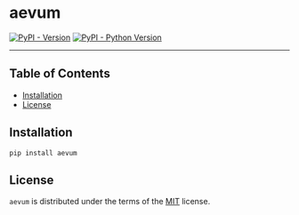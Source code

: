 # aevum

[![PyPI - Version](https://img.shields.io/pypi/v/aevum.svg)](https://pypi.org/project/aevum)
[![PyPI - Python Version](https://img.shields.io/pypi/pyversions/aevum.svg)](https://pypi.org/project/aevum)

---

## Table of Contents

- [Installation](#installation)
- [License](#license)

## Installation

```console
pip install aevum
```

## License

`aevum` is distributed under the terms of the [MIT](https://spdx.org/licenses/MIT.html) license.
